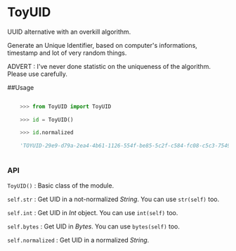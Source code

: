 # ToyUID
UUID alternative with an overkill algorithm.

Generate an Unique Identifier, based on computer's informations, timestamp and lot of very random things.

ADVERT : I've never done statistic on the uniqueness of the algorithm. Please use carefully.

##Usage

```python

    >>> from ToyUID import ToyUID
    
    >>> id = ToyUID()
    
    >>> id.normalized
    
    'TOYUID-29e9-d79a-2ea4-4b61-1126-554f-be85-5c2f-c584-fc08-c5c3-7549-8a6b-bc3e-2776-975e-df2e-55bc'
    
```

### API

``ToyUID()`` :  Basic class of the module.

``self.str`` :  Get UID in a not-normalized *String*. You can use ``str(self)`` too.

``self.int`` :  Get UID in *Int* object. You can use ``int(self)`` too.

``self.bytes`` :  Get UID in *Bytes*. You can use ``bytes(self)`` too.

``self.normalized`` :  Get UID in a normalized *String*.

